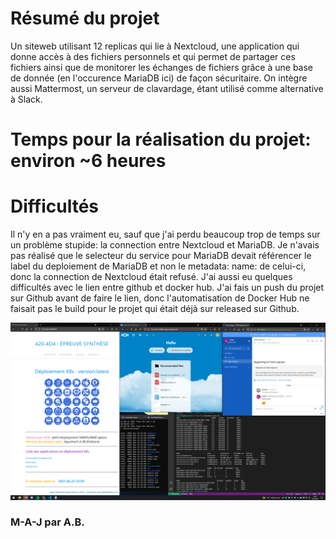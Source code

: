 # Résumé du projet
Un siteweb utilisant 12 replicas qui lie à Nextcloud, une application qui donne accès à des fichiers personnels et qui permet de partager ces fichiers ainsi que de monitorer les échanges de fichiers grâce à une base de donnée (en l'occurence MariaDB ici) de façon sécuritaire. On intègre aussi Mattermost, un serveur de clavardage, étant utilisé comme alternative à Slack.



# Temps pour la réalisation du projet: environ ~6 heures

# Difficultés

Il n'y en a pas vraiment eu, sauf que j'ai perdu beaucoup trop de temps sur un problème stupide: la connection entre Nextcloud et MariaDB. Je n'avais pas réalisé que le selecteur du service pour MariaDB devait référencer le label du deploiement de MariaDB et non le metadata: name: de celui-ci, donc la connection de Nextcloud était refusé.
J'ai aussi eu quelques difficultés avec le lien entre github et docker hub. J'ai fais un push du projet sur Github avant de faire le lien, donc l'automatisation de Docker Hub ne faisait pas le build pour le projet qui était déjà sur released sur Github.

![Screenshot](https://github.com/Excelsis27/420-4d4-es/raw/main/2021-05-24.png)


### M-A-J par A.B.
